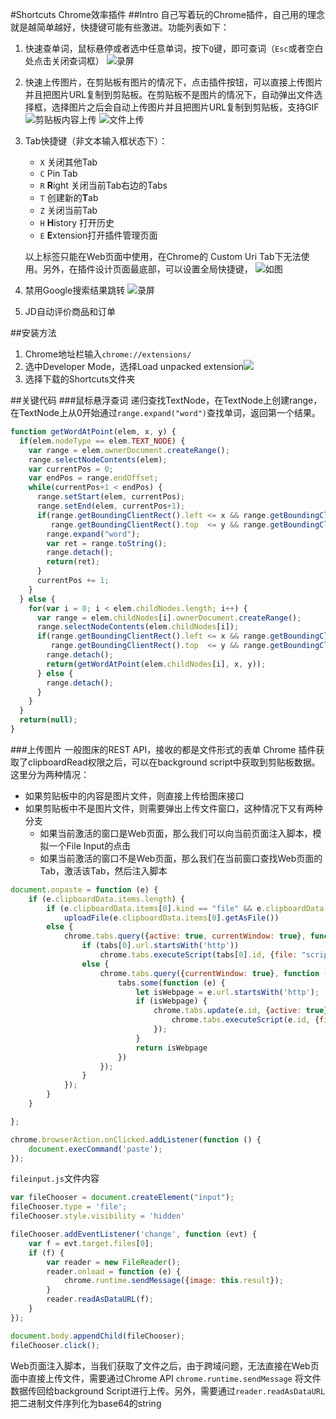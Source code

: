 #Shortcuts Chrome效率插件
##Intro
自己写着玩的Chrome插件，自己用的理念就是越简单越好，快捷键可能有些激进。功能列表如下：

1. 快速查单词，鼠标悬停或者选中任意单词，按下`Q`键，即可查词（`Esc`或者空白处点击关闭查词框）
![录屏](https://ooo.0o0.ooo/2017/01/25/58889f8f059f1.jpg)

2. 快速上传图片，在剪贴板有图片的情况下，点击插件按钮，可以直接上传图片并且把图片URL复制到剪贴板。在剪贴板不是图片的情况下，自动弹出文件选择框，选择图片之后会自动上传图片并且把图片URL复制到剪贴板，支持GIF
![剪贴板内容上传](https://ooo.0o0.ooo/2017/01/26/588944c686c79.jpg)
![文件上传](https://ooo.0o0.ooo/2017/01/26/5889456c8b016.jpg)

3. Tab快捷键（非文本输入框状态下）：
      - `X` 关闭其他Tab
      - `C` Pin Tab
      - `R` **R**ight 关闭当前Tab右边的Tabs
      - `T` 创建新的**T**ab
      - `Z` 关闭当前Tab
      - `H` **H**istory 打开历史
      - `E` **E**xtension打开插件管理页面
    
    以上标签只能在Web页面中使用，在Chrome的 Custom Uri Tab下无法使用。另外，在插件设计页面最底部，可以设置全局快捷键， 
![如图](https://ooo.0o0.ooo/2017/01/25/5888a57e25d0a.jpg)

4. 禁用Google搜索结果跳转
![录屏](https://ooo.0o0.ooo/2017/01/25/5888a7a5ca050.jpg)

5. JD自动评价商品和订单

##安装方法
1. Chrome地址栏输入`chrome://extensions/`
2. 选中Developer Mode，选择Load unpacked extension![](https://ooo.0o0.ooo/2017/01/26/5889466f6b2ff.jpg)
3. 选择下载的Shortcuts文件夹

##关键代码
###鼠标悬浮查词
递归查找TextNode，在TextNode上创建range，在TextNode上从0开始通过`range.expand("word")`查找单词，返回第一个结果。
```javascript
function getWordAtPoint(elem, x, y) {
  if(elem.nodeType == elem.TEXT_NODE) {
    var range = elem.ownerDocument.createRange();
    range.selectNodeContents(elem);
    var currentPos = 0;
    var endPos = range.endOffset;
    while(currentPos+1 < endPos) {
      range.setStart(elem, currentPos);
      range.setEnd(elem, currentPos+1);
      if(range.getBoundingClientRect().left <= x && range.getBoundingClientRect().right  >= x &&
         range.getBoundingClientRect().top  <= y && range.getBoundingClientRect().bottom >= y) {
        range.expand("word");
        var ret = range.toString();
        range.detach();
        return(ret);
      }
      currentPos += 1;
    }
  } else {
    for(var i = 0; i < elem.childNodes.length; i++) {
      var range = elem.childNodes[i].ownerDocument.createRange();
      range.selectNodeContents(elem.childNodes[i]);
      if(range.getBoundingClientRect().left <= x && range.getBoundingClientRect().right  >= x &&
         range.getBoundingClientRect().top  <= y && range.getBoundingClientRect().bottom >= y) {
        range.detach();
        return(getWordAtPoint(elem.childNodes[i], x, y));
      } else {
        range.detach();
      }
    }
  }
  return(null);
}    
```
###上传图片
一般图床的REST API，接收的都是文件形式的表单
Chrome 插件获取了clipboardRead权限之后，可以在background script中获取到剪贴板数据。这里分为两种情况：
- 如果剪贴板中的内容是图片文件，则直接上传给图床接口
- 如果剪贴板中不是图片文件，则需要弹出上传文件窗口，这种情况下又有两种分支
  - 如果当前激活的窗口是Web页面，那么我们可以向当前页面注入脚本，模拟一个File Input的点击
  - 如果当前激活的窗口不是Web页面，那么我们在当前窗口查找Web页面的Tab，激活该Tab，然后注入脚本
```javascript
document.onpaste = function (e) {
    if (e.clipboardData.items.length) {
        if (e.clipboardData.items[0].kind == "file" && e.clipboardData.items[0].type == "image/png")
            uploadFile(e.clipboardData.items[0].getAsFile())
        else {
            chrome.tabs.query({active: true, currentWindow: true}, function (tabs) {
                if (tabs[0].url.startsWith('http'))
                    chrome.tabs.executeScript(tabs[0].id, {file: "script/fileinput.js"});
                else {
                    chrome.tabs.query({currentWindow: true}, function (tabs) {
                        tabs.some(function (e) {
                            let isWebpage = e.url.startsWith('http');
                            if (isWebpage) {
                                chrome.tabs.update(e.id, {active: true}, function () {
                                    chrome.tabs.executeScript(e.id, {file: "script/fileinput.js"});
                                });
                            }
                            return isWebpage
                        })
                    });
                }
            });
        }
    }

};

chrome.browserAction.onClicked.addListener(function () {
    document.execCommand('paste');
});
```

`fileinput.js`文件内容
```javascript
var fileChooser = document.createElement("input");
fileChooser.type = 'file';
fileChooser.style.visibility = 'hidden'

fileChooser.addEventListener('change', function (evt) {
    var f = evt.target.files[0];
    if (f) {
        var reader = new FileReader();
        reader.onload = function (e) {
            chrome.runtime.sendMessage({image: this.result});
        }
        reader.readAsDataURL(f);
    }
});

document.body.appendChild(fileChooser);
fileChooser.click();
````
Web页面注入脚本，当我们获取了文件之后，由于跨域问题，无法直接在Web页面中直接上传文件，需要通过Chrome API `chrome.runtime.sendMessage` 将文件数据传回给background Script进行上传。另外，需要通过`reader.readAsDataURL`把二进制文件序列化为base64的string



  
 
